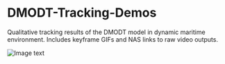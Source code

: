 # DMODT-Tracking-Demos
Qualitative tracking results of the DMODT model in dynamic maritime environment. Includes keyframe GIFs and NAS links to raw video outputs.

![Image text](https://github.com/modic10/DMODT-Ttracking-Demos/DMODT_0801.gif)
